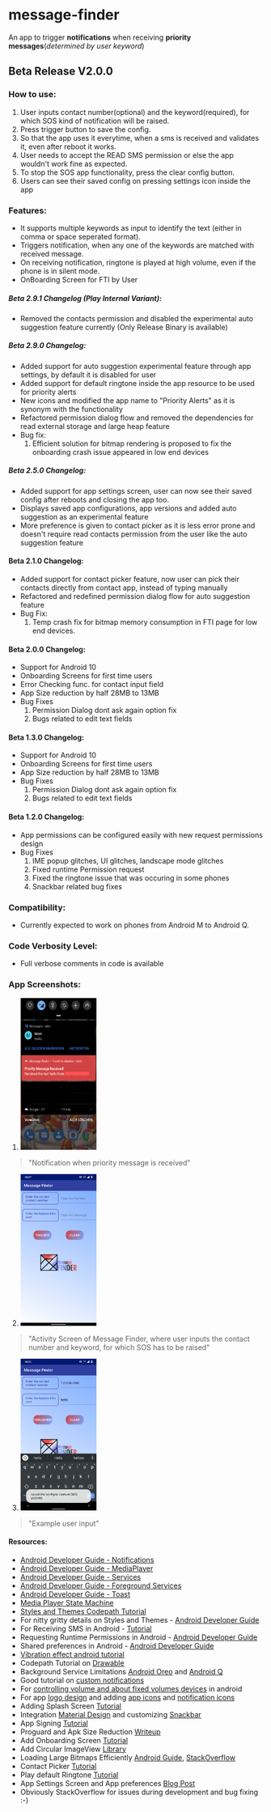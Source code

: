 # message-finder
An app to trigger **notifications** when receiving **priority messages**(*determined by user keyword*) 

## Beta Release V2.0.0

### How to use:

  1. User inputs contact number(optional) and the keyword(required), for which SOS kind of notification will be raised.
  2. Press trigger button to save the config.
  3. So that the app uses it everytime, when a sms is received and validates it, even after reboot it works.
  4. User needs to accept the READ SMS permission or else the app wouldn't work fine as expected.
  5. To stop the SOS app functionality, press the clear config button.
  6. Users can see their saved config on pressing settings icon inside the app

### Features:

  - It supports multiple keywords as input to identify the text (either in comma or space seperated format).
  - Triggers notification, when any one of the keywords are matched with received message.
  - On receiving notification, ringtone is played at high volume, even if the phone is in silent mode.
  - OnBoarding Screen for FTI by User
  
##### Beta 2.9.1 Changelog (Play Internal Variant):
  - Removed the contacts permission and disabled the experimental auto suggestion feature currently
    (Only Release Binary is available)

##### Beta 2.9.0 Changelog:
  - Added support for auto suggestion experimental feature through app settings, by default it is disabled for user 
  - Added support for default ringtone inside the app resource to be used for priority alerts
  - New icons and modified the app name to "Priority Alerts" as it is synonym with the functionality
  - Refactored permission dialog flow and removed the dependencies for read external storage and large heap feature
  - Bug fix:
      1. Efficient solution for bitmap rendering is proposed to fix the onboarding crash issue appeared in low end
         devices

 
##### Beta 2.5.0 Changelog:
  - Added support for app settings screen, user can now see their saved config after reboots and closing the app too.
  - Displays saved app configurations, app versions and added auto suggestion as an experimental feature
  - More preference is given to contact picker as it is less error prone and doesn't require read contacts permission
    from the user like the auto suggestion feature

#### Beta 2.1.0 Changelog:
  - Added support for contact picker feature, now user can pick their contacts directly from contact app, instead of typing manually
  - Refactored and redefined permission dialog flow for auto suggestion feature
  - Bug Fix:
    1. Temp crash fix for bitmap memory consumption in FTI page for low end devices.
    
#### Beta 2.0.0 Changelog:
  - Support for Android 10 
  - Onboarding Screens for first time users
  - Error Checking func. for contact input field
  - App Size reduction by half 28MB to 13MB
  - Bug Fixes
    1. Permission Dialog dont ask again option fix
    2. Bugs related to edit text fields


#### Beta 1.3.0 Changelog:
  - Support for Android 10 
  - Onboarding Screens for first time users
  - App Size reduction by half 28MB to 13MB
  - Bug Fixes
    1. Permission Dialog dont ask again option fix
    2. Bugs related to edit text fields


#### Beta 1.2.0 Changelog:  
 
  - App permissions can be configured easily with new request permissions design
  - Bug Fixes
    1. IME popup glitches, UI glitches, landscape mode glitches
    2. Fixed runtime Permission request
    3. Fixed the ringtone issue that was occuring in some phones
    4. Snackbar related bug fixes
    

### Compatibility: 

  - Currently expected to work on phones from Android M to Android Q.

### Code Verbosity Level: 

  - Full verbose comments in code is available

### App Screenshots:

  1. <img src="https://github.com/saiga006/message-finder/blob/master/App_Notification.png" width="150" height="300">
     
  > "Notification when priority message is received"
  
  2. <img src="https://github.com/saiga006/message-finder/blob/master/Activity_Screen.png" width="150" height="300">
  
  > "Activity Screen of Message Finder, where user inputs the contact number and keyword, for which SOS has to be raised"
  
  3. <img src="https://github.com/saiga006/message-finder/blob/master/Input_Field_ActivityScreen.png" width="150" height="300">
  
  > "Example user input"

#### Resources:
  - [Android Developer Guide - Notifications](https://developer.android.com/guide/topics/ui/notifiers/notifications)
  - [Android Developer Guide - MediaPlayer](https://developer.android.com/guide/topics/media/mediaplayer)
  - [Android Developer Guide - Services](https://developer.android.com/guide/components/services)
  - [Android Developer Guide - Foreground Services](https://developer.android.com/guide/components/services#Foreground)
  - [Android Developer Guide - Toast](https://developer.android.com/guide/topics/ui/notifiers/toasts)
  - [Media Player State Machine](https://developer.android.com/images/mediaplayer_state_diagram.gif)
  - [Styles and Themes Codepath Tutorial](https://guides.codepath.com/android/Styles-and-Themes)
  - For nitty gritty details on Styles and Themes - [Android Developer Guide](https://developer.android.com/guide/topics/ui/look-and-feel/themes)
  - For Receiving SMS in Android - [Tutorial](https://google-developer-training.github.io/android-developer-phone-sms-course/Lesson%202/2_p_2_sending_sms_messages.html)
  - Requesting Runtime Permissions in Android - [Android Developer Guide](https://developer.android.com/training/permissions/requesting#perm-check)
  - Shared preferences in Android - [Android Developer Guide](https://developer.android.com/training/data-storage/shared-preferences) 
  - [Vibration effect android tutorial](https://proandroiddev.com/using-vibrate-in-android-b0e3ef5d5e07)
  - Codepath Tutorial on [Drawable](https://guides.codepath.com/android/drawables)
  - Background Service Limitations [Android Oreo](https://developer.android.com/about/versions/oreo/background#services) and [Android Q](https://developer.android.com/guide/components/activities/background-starts)
  - Good tutorial on [custom notifications](https://medium.com/hootsuite-engineering/custom-notifications-for-android-ac10ca67a08c)
  - For [controlling volume and about fixed volumes devices](https://developer.android.com/guide/topics/media-apps/volume-and-earphones) in android
  - For app [logo design](https://www.freelogodesign.org/) and adding [app icons](https://medium.com/@ujikit/add-icons-to-the-android-application-from-android-studio-ide-cd1af9348749) and [notification icons](https://developer.android.com/studio/write/image-asset-studio?hl=de#create-notification)
  - Adding Splash Screen [Tutorial](https://android.jlelse.eu/launch-screen-in-android-the-right-way-aca7e8c31f52)
  - Integration [Material Design](https://github.com/material-components/material-components-android/blob/master/docs/getting-started.md)
    and customizing [Snackbar](https://material.io/develop/android/components/snackbars)
  - App Signing [Tutorial](https://youtu.be/akDXw9n3gFY)
  - Proguard and Apk Size Reduction [Writeup](https://medium.com/androiddevelopers/practical-proguard-rules-examples-5640a3907dc9)
  - Add Onboarding Screen [Tutorial](https://www.youtube.com/watch?v=byLKoPgB7yA)
  - Add Circular ImageView [Library](https://github.com/hdodenhof/CircleImageView)
  - Loading Large Bitmaps Efficiently [Android Guide](https://developer.android.com/topic/performance/graphics/load-bitmap),
    [StackOverflow](https://stackoverflow.com/questions/21392972/how-to-load-large-images-in-android-and-avoiding-the-out-of-memory-error)
  - Contact Picker [Tutorial](https://www.crazygeeksblog.com/2017/01/android-contact-picker-example/)
  - Play default Ringtone [Tutorial](https://abhiandroid.com/androidstudio/add-audio-android-studio.html)
  - App Settings Screen and App preferences [Blog Post](https://medium.com/@JakobUlbrich/building-a-settings-screen-for-android-part-1-5959aa49337c)
  - Obviously StackOverflow for issues during development and bug fixing :-)
  
